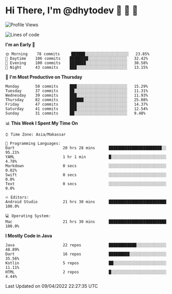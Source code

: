 # Hi There, I'm @dhytodev 👋 👋 👋

<!--
**DhytoDev/dhytodev** is a ✨ _special_ ✨ repository because its `README.md` (this file) appears on your GitHub profile.

Here are some ideas to get you started:

- 🔭 I’m currently working on ...
- 🌱 I’m currently learning ...
- 👯 I’m looking to collaborate on ...
- 🤔 I’m looking for help with ...
- 💬 Ask me about ...
- 📫 How to reach me: ...
- 😄 Pronouns: ...
- ⚡ Fun fact: ...
-->

<!--START_SECTION:waka-->
![Profile Views](http://img.shields.io/badge/Profile%20Views-21-blue)

![Lines of code](https://img.shields.io/badge/From%20Hello%20World%20I%27ve%20Written-134%20Thousand%20lines%20of%20code-blue)

**I'm an Early 🐤** 

```text
🌞 Morning    78 commits     ██████░░░░░░░░░░░░░░░░░░░   23.85% 
🌆 Daytime    106 commits    ████████░░░░░░░░░░░░░░░░░   32.42% 
🌃 Evening    100 commits    ███████░░░░░░░░░░░░░░░░░░   30.58% 
🌙 Night      43 commits     ███░░░░░░░░░░░░░░░░░░░░░░   13.15%

```
📅 **I'm Most Productive on Thursday** 

```text
Monday       50 commits     ███░░░░░░░░░░░░░░░░░░░░░░   15.29% 
Tuesday      37 commits     ██░░░░░░░░░░░░░░░░░░░░░░░   11.31% 
Wednesday    39 commits     ███░░░░░░░░░░░░░░░░░░░░░░   11.93% 
Thursday     82 commits     ██████░░░░░░░░░░░░░░░░░░░   25.08% 
Friday       47 commits     ███░░░░░░░░░░░░░░░░░░░░░░   14.37% 
Saturday     41 commits     ███░░░░░░░░░░░░░░░░░░░░░░   12.54% 
Sunday       31 commits     ██░░░░░░░░░░░░░░░░░░░░░░░   9.48%

```


📊 **This Week I Spent My Time On** 

```text
⌚︎ Time Zone: Asia/Makassar

💬 Programming Languages: 
Dart                     20 hrs 28 mins      ███████████████████████░░   95.21% 
YAML                     1 hr 1 min          █░░░░░░░░░░░░░░░░░░░░░░░░   4.78% 
Markdown                 0 secs              ░░░░░░░░░░░░░░░░░░░░░░░░░   0.02% 
Swift                    0 secs              ░░░░░░░░░░░░░░░░░░░░░░░░░   0.0% 
Text                     0 secs              ░░░░░░░░░░░░░░░░░░░░░░░░░   0.0%

🔥 Editors: 
Android Studio           21 hrs 30 mins      █████████████████████████   100.0%

💻 Operating System: 
Mac                      21 hrs 30 mins      █████████████████████████   100.0%

```

**I Mostly Code in Java** 

```text
Java                     22 repos            ████████████░░░░░░░░░░░░░   48.89% 
Dart                     16 repos            █████████░░░░░░░░░░░░░░░░   35.56% 
Kotlin                   5 repos             ██░░░░░░░░░░░░░░░░░░░░░░░   11.11% 
HTML                     2 repos             █░░░░░░░░░░░░░░░░░░░░░░░░   4.44%

```



 Last Updated on 09/04/2022 22:27:35 UTC
<!--END_SECTION:waka-->
